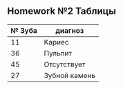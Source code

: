 ## Homework №2 Таблицы
|№ Зуба|диагноз|
|--|--|
|11|Кариес|
|36|Пульпит|
|45|Отсутствует|
|27|Зубной камень|